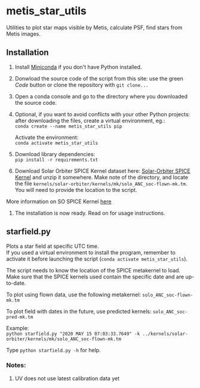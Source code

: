 # metis_star_utils
Utilities to plot star maps visible by Metis, calculate PSF, find stars from Metis images.

## Installation
1. Install [Miniconda](https://docs.conda.io/en/latest/miniconda.html) if you don't have Python installed.

1. Donwload the source code of the script from this site: use the green *Code* button or clone the repository with `git clone...`

1. Open a conda console and go to the directory where you downloaded the source code.

1. Optional, if you want to avoid conflicts with your other Python projects: after downloading the files, create a virtual environment, eg.:  
`conda create --name metis_star_utils pip`

   Activate the environment:  
   `conda activate metis_star_utils`

1. Download library dependencies:  
`pip install -r requirements.txt`

1. Download Solar Orbiter SPICE Kernel dataset here: [Solar-Orbiter SPICE Kernel](https://repos.cosmos.esa.int/socci/rest/api/latest/projects/SPICE_KERNELS/repos/solar-orbiter/archive?format=zip) and unzip it somewhere. Make note of the directory, and locate the file `kernels/solar-orbiter/kernels/mk/solo_ANC_soc-flown-mk.tm`. You will need to provide the location to the script.

  More information on SO SPICE Kernel [here](https://www.cosmos.esa.int/web/spice/solar-orbiter)

1. The installation is now ready. Read on for usage instructions.

## starfield.py
Plots a star field at specific UTC time.  
If you used a virtual environment to install the program, remember to activate it before launching the script (`conda activate metis_star_utils`).

The script needs to know the location of the SPICE metakernel to load. Make sure that the SPICE kernels used contain the specific date and are up-to-date.  

To plot using flown data, use the following metakernel: `solo_ANC_soc-flown-mk.tm`  

To plot field with dates in the future, use predicted kernels: `solo_ANC_soc-pred-mk.tm`

Example:  
`python starfield.py "2020 MAY 15 07:03:33.7649" -k ../kernels/solar-orbiter/kernels/mk/solo_ANC_soc-flown-mk.tm`

Type `python starfield.py -h` for help.

### Notes:
1. UV does not use latest calibration data yet
